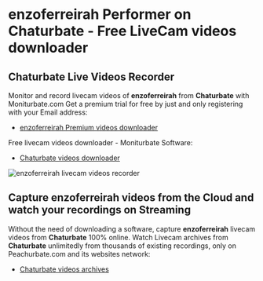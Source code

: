 # enzoferreirah Performer on Chaturbate - Free LiveCam videos downloader

## Chaturbate Live Videos Recorder

Monitor and record livecam videos of **enzoferreirah** from **Chaturbate** with Moniturbate.com
Get a premium trial for free by just and only registering with your Email address:
* [enzoferreirah Premium videos downloader](https://moniturbate.com/request-demo-licence-key.html)

Free livecam videos downloader - Moniturbate Software:
* [Chaturbate videos downloader](https://moniturbate.com/moniturbate-download-software.html)

![enzoferreirah livecam videos recorder](https://peachurnet.com/templates/moniturbate-software.png)


## Capture enzoferreirah videos from the Cloud and watch your recordings on Streaming

Without the need of downloading a software, capture **enzoferreirah** livecam videos from **Chaturbate** 100% online.
Watch Livecam archives from **Chaturbate** unlimitedly from thousands of existing recordings, only on Peachurbate.com and its websites network:
* [Chaturbate videos archives](https://peachurnet.com/)